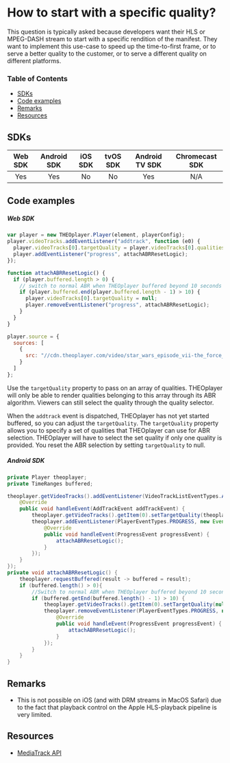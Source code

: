 # How to start with a specific quality?

This question is typically asked because developers want their HLS or MPEG-DASH stream to start with a specific rendition of the manifest. They want to implement this use-case to speed up the time-to-first frame, or to serve a better quality to the customer, or to serve a different quality on different platforms.

### Table of Contents

- [SDKs](#sdks)
- [Code examples](#code-examples)
- [Remarks](#remarks)
- [Resources](#resources)

## SDKs

| Web SDK | Android SDK | iOS SDK | tvOS SDK | Android TV SDK | Chromecast SDK |
| :-----: | :---------: | :-----: | :------: | :------------: | :------------: |
|   Yes   |     Yes     |   No    |    No    |      Yes       |      N/A       |

## Code examples

##### Web SDK

```js
var player = new THEOplayer.Player(element, playerConfig);
player.videoTracks.addEventListener("addtrack", function (e0) {
  player.videoTracks[0].targetQuality = player.videoTracks[0].qualities[0]; // start with a specific quality
  player.addEventListener("progress", attachABRResetLogic);
});

function attachABRResetLogic() {
  if (player.buffered.length > 0) {
    // switch to normal ABR when THEOplayer buffered beyond 10 seconds
    if (player.buffered.end(player.buffered.length - 1) > 10) {
      player.videoTracks[0].targetQuality = null;
      player.removeEventListener("progress", attachABRResetLogic);
    }
  }
}

player.source = {
  sources: [
    {
      src: "//cdn.theoplayer.com/video/star_wars_episode_vii-the_force_awakens_official_comic-con_2015_reel_(2015)/index.m3u8"
    }
  ]
};
```

Use the `targetQuality` property to pass on an array of qualities. THEOplayer will only be able to render qualities belonging to this array through its ABR algorithm. Viewers can still select the quality through the quality selector.

When the `addtrack` event is dispatched, THEOplayer has not yet started buffered, so you can adjust the `targetQuality`. The `targetQuality` property allows you to specify a set of qualities that THEOplayer can use for ABR selection. THEOplayer will have to select the set quality if only one quality is provided. You reset the ABR selection by setting `targetQuality` to null.

##### Android SDK

```java
private Player theoplayer;
private TimeRanges buffered;

theoplayer.getVideoTracks().addEventListener(VideoTrackListEventTypes.ADDTRACK, new EventListener<AddTrackEvent>() {
    @Override
    public void handleEvent(AddTrackEvent addTrackEvent) {
        theoplayer.getVideoTracks().getItem(0).setTargetQuality(theoplayer.getVideoTracks().getItem(0).getQualities().getItem(0));
        theoplayer.addEventListener(PlayerEventTypes.PROGRESS, new EventListener<ProgressEvent>() {
            @Override
            public void handleEvent(ProgressEvent progressEvent) {
                attachABRResetLogic();
            }
        });
    }
});
private void attachABRResetLogic() {
    theoplayer.requestBuffered(result -> buffered = result);
    if (buffered.length() > 0){
        //Switch to normal ABR when THEOplayer buffered beyond 10 seconds
        if (buffered.getEnd(buffered.length() - 1) > 10) {
            theoplayer.getVideoTracks().getItem(0).setTargetQuality(null);
            theoplayer.removeEventListener(PlayerEventTypes.PROGRESS, new EventListener<ProgressEvent>() {
                @Override
                public void handleEvent(ProgressEvent progressEvent) {
                    attachABRResetLogic();
                }
            });
        }
    }
}
```

## Remarks

- This is not possible on iOS (and with DRM streams in MacOS Safari) due to the fact that playback control on the Apple HLS-playback pipeline is very limited.

## Resources

- [MediaTrack API](https://docs.theoplayer.com/api-reference/web/theoplayer.mediatrack.md)
